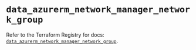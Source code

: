 # `data_azurerm_network_manager_network_group`

Refer to the Terraform Registry for docs: [`data_azurerm_network_manager_network_group`](https://registry.terraform.io/providers/hashicorp/azurerm/3.116.0/docs/data-sources/network_manager_network_group).
